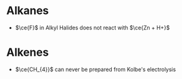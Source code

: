 # Alkanes
- $\ce{F}$ in Alkyl Halides does not react with $\ce{Zn + H+}$
# Alkenes
- $\ce{CH_{4}}$ can never be prepared from Kolbe's electrolysis